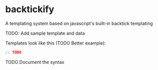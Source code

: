 # backtickify

A templating system based on javascript's built-in backtick templating

TODO: Add sample template and data

Templates look like this (TODO Better example):

```javascript
// TODO
```

TODO Document the syntax
